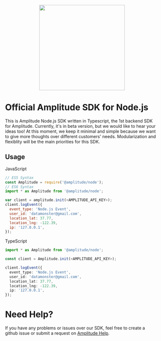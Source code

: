 <p align="center">
  <a href="https://amplitude.com" target="_blank" align="center">
    <img src="https://static.amplitude.com/lightning/46c85bfd91905de8047f1ee65c7c93d6fa9ee6ea/static/media/amplitude-logo-with-text.4fb9e463.svg" width="280">
  </a>
  <br />
</p>

# Official Amplitude SDK for Node.js
This is Amplitude Node.js SDK written in Typescript, the 1st backend SDK for Amplitude. Currently, it's in beta version, but we would like to hear your ideas too! At this moment, we keep it minimal and simple because we want to give more thoughts over different customers' needs. Modularization and flexiblity will be the main priorities for this SDK.

## Usage
JavaScript
```javascript
// ES5 Syntax
const Amplitude = require('@amplitude/node');
// ES6 Syntax
import * as Amplitude from '@amplitude/node';

var client = amplitude.init(<AMPLITUDE_API_KEY>);
client.logEvent({
  event_type: 'Node.js Event',
  user_id: 'datamonster@gmail.com',
  location_lat: 37.77,
  location_lng: -122.39,
  ip: '127.0.0.1',
});
```
TypeScript
```typescript
import * as Amplitude from '@amplitude/node';

const client = Amplitude.init(<AMPLITUDE_API_KEY>);

client.logEvent({
  event_type: 'Node.js Event',
  user_id: 'datamonster@gmail.com',
  location_lat: 37.77,
  location_lng: -122.39,
  ip: '127.0.0.1',
});
```

# Need Help? #
If you have any problems or issues over our SDK, feel free to create a github issue or submit a request on [Amplitude Help](https://help.amplitude.com/hc/en-us/requests/new).

